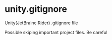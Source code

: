 # unity.gitignore
Unity(JetBrainc Rider) .gitignore file 

Possible skiping important project files. Be careful
